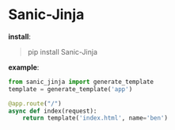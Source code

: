Sanic-Jinja
===

**install**:

> pip install Sanic-Jinja

**example**:

```python
from sanic_jinja import generate_template
template = generate_template('app')

@app.route("/")
async def index(request):
    return template('index.html', name='ben')
```